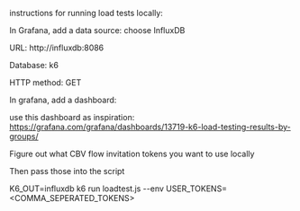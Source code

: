 instructions for running load tests locally:

In Grafana, add a data source: choose InfluxDB

URL: http://influxdb:8086

Database: k6

HTTP method: GET

In grafana, add a dashboard:

use this dashboard as inspiration:
https://grafana.com/grafana/dashboards/13719-k6-load-testing-results-by-groups/



Figure out what CBV flow invitation tokens you want to use locally

Then pass those into the script

K6_OUT=influxdb k6 run loadtest.js --env USER_TOKENS=<COMMA_SEPERATED_TOKENS>